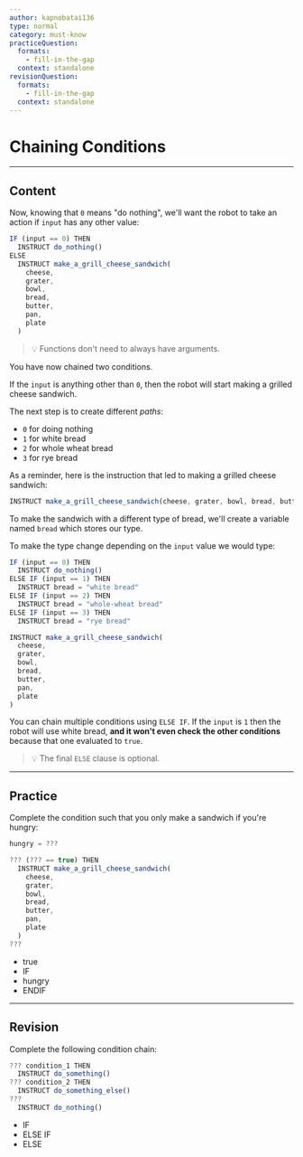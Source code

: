 ```yaml
---
author: kapnobatai136
type: normal
category: must-know
practiceQuestion:
  formats:
    - fill-in-the-gap
  context: standalone
revisionQuestion:
  formats:
    - fill-in-the-gap
  context: standalone
---
```


# Chaining Conditions


---

## Content

Now, knowing that `0` means "do nothing", we'll want the robot to take an action if `input` has any other value:

```javascript
IF (input == 0) THEN
  INSTRUCT do_nothing()
ELSE
  INSTRUCT make_a_grill_cheese_sandwich(
    cheese, 
    grater, 
    bowl, 
    bread, 
    butter, 
    pan, 
    plate
  )
```

> 💡 Functions don't need to always have arguments.

You have now chained two conditions. 

If the `input` is anything other than `0`, then the robot will start making a grilled cheese sandwich.

The next step is to create different *paths*:

- `0` for doing nothing
- `1` for white bread
- `2` for whole wheat bread
- `3` for rye bread

As a reminder, here is the instruction that led to making a grilled cheese sandwich:

```javascript
INSTRUCT make_a_grill_cheese_sandwich(cheese, grater, bowl, bread, butter, pan, plate)
```

To make the sandwich with a different type of bread, we'll create a variable named `bread` which stores our type.

To make the type change depending on the `input` value we would type:

```javascript
IF (input == 0) THEN
  INSTRUCT do_nothing()
ELSE IF (input == 1) THEN
  INSTRUCT bread = "white bread"
ELSE IF (input == 2) THEN
  INSTRUCT bread = "whole-wheat bread"
ELSE IF (input == 3) THEN
  INSTRUCT bread = "rye bread"

INSTRUCT make_a_grill_cheese_sandwich(
  cheese, 
  grater, 
  bowl, 
  bread, 
  butter, 
  pan, 
  plate
)
```

You can chain multiple conditions using `ELSE IF`. If the `input` is `1` then the robot will use white bread, **and it won't even check the other conditions** because that one evaluated to `true`.

> 💡 The final `ELSE` clause is optional.


---

## Practice

Complete the condition such that you only make a sandwich if you're hungry:

```javascript
hungry = ???

??? (??? == true) THEN
  INSTRUCT make_a_grill_cheese_sandwich(
    cheese, 
    grater, 
    bowl, 
    bread, 
    butter, 
    pan, 
    plate
  )
???
```

- true
- IF
- hungry
- ENDIF


---

## Revision

Complete the following condition chain:

```javascript
??? condition_1 THEN
  INSTRUCT do_something()
??? condition_2 THEN
  INSTRUCT do_something_else()
???
  INSTRUCT do_nothing()
```

- IF
- ELSE IF
- ELSE
